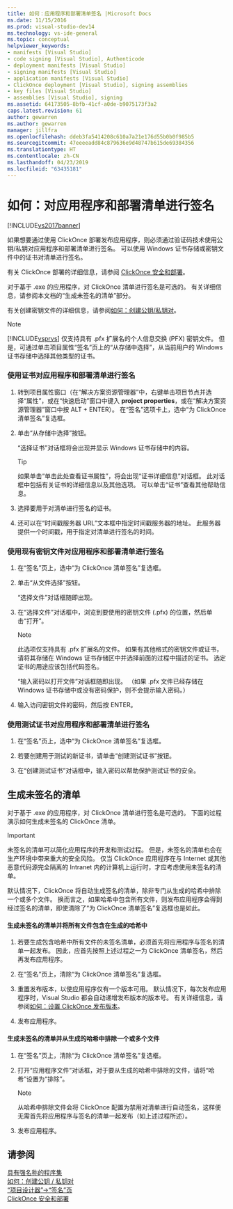 ```yaml
---
title: 如何：应用程序和部署清单签名 |Microsoft Docs
ms.date: 11/15/2016
ms.prod: visual-studio-dev14
ms.technology: vs-ide-general
ms.topic: conceptual
helpviewer_keywords:
- manifests [Visual Studio]
- code signing [Visual Studio], Authenticode
- deployment manifests [Visual Studio]
- signing manifests [Visual Studio]
- application manifests [Visual Studio]
- ClickOnce deployment [Visual Studio], signing assemblies
- key files [Visual Studio]
- assemblies [Visual Studio], signing
ms.assetid: 64173505-8bfb-41cf-a0de-b9075173f3a2
caps.latest.revision: 61
author: gewarren
ms.author: gewarren
manager: jillfra
ms.openlocfilehash: ddeb3fa5414208c610a7a21e176d55b0b0f985b5
ms.sourcegitcommit: 47eeeeadd84c879636e9d48747b615de69384356
ms.translationtype: HT
ms.contentlocale: zh-CN
ms.lasthandoff: 04/23/2019
ms.locfileid: "63435181"
---
```

# <a name="how-to-sign-application-and-deployment-manifests"></a>如何：对应用程序和部署清单进行签名
[!INCLUDE[vs2017banner](../includes/vs2017banner.md)]

如果想要通过使用 ClickOnce 部署发布应用程序，则必须通过验证码技术使用公钥/私钥对应用程序和部署清单进行签名。 可以使用 Windows 证书存储或密钥文件中的证书对清单进行签名。  
  
 有关 ClickOnce 部署的详细信息，请参阅 [ClickOnce 安全和部署](../deployment/clickonce-security-and-deployment.md)。  
  
 对于基于 .exe 的应用程序，对 ClickOnce 清单进行签名是可选的。 有关详细信息，请参阅本文档的“生成未签名的清单”部分。  
  
 有关创建密钥文件的详细信息，请参阅[如何：创建公钥/私钥对](http://msdn.microsoft.com/library/05026813-f3bd-4d7c-9e0b-fc588eb3d114)。  
  
> [!NOTE]
> [!INCLUDE[vsprvs](../includes/vsprvs-md.md)] 仅支持具有 .pfx 扩展名的个人信息交换 (PFX) 密钥文件。 但是，可通过单击项目属性“签名”页上的“从存储中选择”，从当前用户的 Windows 证书存储中选择其他类型的证书。  
  
### <a name="to-sign-application-and-deployment-manifests-using-a-certificate"></a>使用证书对应用程序和部署清单进行签名  
  
1. 转到项目属性窗口（在“解决方案资源管理器”中，右键单击项目节点并选择“属性”，或在“快速启动”窗口中键入 **project properties**，或在“解决方案资源管理器”窗口中按 ALT + ENTER）。 在“签名”选项卡上，选中“为 ClickOnce 清单签名”复选框。  
  
2. 单击“从存储中选择”按钮。  
  
     “选择证书”对话框将会出现并显示 Windows 证书存储中的内容。  
  
    > [!TIP]
    > 如果单击“单击此处查看证书属性”，将会出现“证书详细信息”对话框。 此对话框中包括有关证书的详细信息以及其他选项。 可以单击“证书”查看其他帮助信息。  
  
3. 选择要用于对清单进行签名的证书。  
  
4. 还可以在“时间戳服务器 URL”文本框中指定时间戳服务器的地址。 此服务器提供一个时间戳，用于指定对清单进行签名的时间。  
  
### <a name="to-sign-application-and-deployment-manifests-using-an-existing-key-file"></a>使用现有密钥文件对应用程序和部署清单进行签名  
  
1. 在“签名”页上，选中“为 ClickOnce 清单签名”复选框。  
  
2. 单击“从文件选择”按钮。  
  
     “选择文件”对话框随即出现。  
  
3. 在“选择文件”对话框中，浏览到要使用的密钥文件 (.pfx) 的位置，然后单击“打开”。  
  
    > [!NOTE]
    > 此选项仅支持具有 .pfx 扩展名的文件。 如果有其他格式的密钥文件或证书，请将其存储在 Windows 证书存储区中并选择前面的过程中描述的证书。 选定证书的用途应该包括代码签名。  
  
     “输入密码以打开文件”对话框随即出现。 （如果 .pfx 文件已经存储在 Windows 证书存储中或没有密码保护，则不会提示输入密码。）  
  
4. 输入访问密钥文件的密码，然后按 ENTER。  
  
### <a name="to-sign-application-and-deployment-manifests-using-a-test-certificate"></a>使用测试证书对应用程序和部署清单进行签名  
  
1. 在“签名”页上，选中“为 ClickOnce 清单签名”复选框。  
  
2. 若要创建用于测试的新证书，请单击“创建测试证书”按钮。  
  
3. 在“创建测试证书”对话框中，输入密码以帮助保护测试证书的安全。  
  
## <a name="generating-unsigned-manifests"></a>生成未签名的清单  
 对于基于 .exe 的应用程序，对 ClickOnce 清单进行签名是可选的。 下面的过程演示如何生成未签名的 ClickOnce 清单。  
  
> [!IMPORTANT]
> 未签名的清单可以简化应用程序的开发和测试过程。 但是，未签名的清单也会在生产环境中带来重大的安全风险。 仅当 ClickOnce 应用程序在与 Internet 或其他恶意代码源完全隔离的 Intranet 内的计算机上运行时，才应考虑使用未签名的清单。  
  
 默认情况下，ClickOnce 将自动生成签名的清单，除非专门从生成的哈希中排除一个或多个文件。 换而言之，如果哈希中包含所有文件，则发布应用程序会得到经过签名的清单，即使清除了“为 ClickOnce 清单签名”复选框也是如此。  
  
#### <a name="to-generate-unsigned-manifests-and-include-all-files-in-the-generated-hash"></a>生成未签名的清单并将所有文件包含在生成的哈希中  
  
1. 若要生成包含哈希中所有文件的未签名清单，必须首先将应用程序与签名的清单一起发布。 因此，应首先按照上述过程之一为 ClickOnce 清单签名，然后再发布应用程序。  
  
2. 在“签名”页上，清除“为 ClickOnce 清单签名”复选框。  
  
3. 重置发布版本，以使应用程序仅有一个版本可用。 默认情况下，每次发布应用程序时，Visual Studio 都会自动递增发布版本的版本号。 有关详细信息，请参阅[如何：设置 ClickOnce 发布版本](../deployment/how-to-set-the-clickonce-publish-version.md)。  
  
4. 发布应用程序。  
  
#### <a name="to-generate-unsigned-manifests-and-exclude-one-or-more-files-from-the-generated-hash"></a>生成未签名的清单并从生成的哈希中排除一个或多个文件  
  
1. 在“签名”页上，清除“为 ClickOnce 清单签名”复选框。  
  
2. 打开“应用程序文件”对话框，对于要从生成的哈希中排除的文件，请将“哈希”设置为“排除”。  
  
    > [!NOTE]
    > 从哈希中排除文件会将 ClickOnce 配置为禁用对清单进行自动签名，这样便无需首先将应用程序与签名的清单一起发布（如上述过程所述）。  
  
3. 发布应用程序。  
  
## <a name="see-also"></a>请参阅  
 [具有强名称的程序集](http://msdn.microsoft.com/library/d4a80263-f3e0-4d81-9b61-f0cbeae3797b)   
 [如何：创建公钥 / 私钥对](http://msdn.microsoft.com/library/05026813-f3bd-4d7c-9e0b-fc588eb3d114)   
 [“项目设计器”->“签名”页](../ide/reference/signing-page-project-designer.md)   
 [ClickOnce 安全和部署](../deployment/clickonce-security-and-deployment.md)
